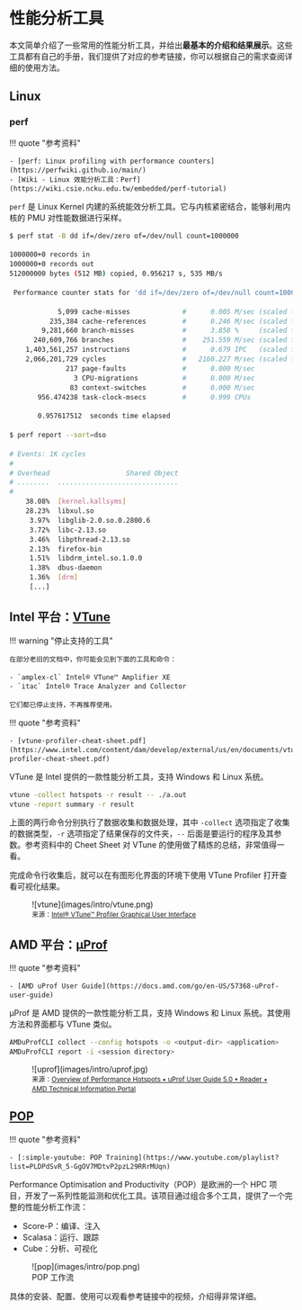 # 性能分析工具

本文简单介绍了一些常用的性能分析工具，并给出**最基本的介绍和结果展示**。这些工具都有自己的手册，我们提供了对应的参考链接，你可以根据自己的需求查阅详细的使用方法。

## Linux

### perf

!!! quote "参考资料"

    - [perf: Linux profiling with performance counters](https://perfwiki.github.io/main/)
    - [Wiki - Linux 效能分析工具：Perf](https://wiki.csie.ncku.edu.tw/embedded/perf-tutorial)

`perf` 是 Linux Kernel 内建的系统能效分析工具。它与内核紧密结合，能够利用内核的 PMU 对性能数据进行采样。

```bash
$ perf stat -B dd if=/dev/zero of=/dev/null count=1000000

1000000+0 records in
1000000+0 records out
512000000 bytes (512 MB) copied, 0.956217 s, 535 MB/s

 Performance counter stats for 'dd if=/dev/zero of=/dev/null count=1000000':

            5,099 cache-misses             #      0.005 M/sec (scaled from 66.58%)
          235,384 cache-references         #      0.246 M/sec (scaled from 66.56%)
        9,281,660 branch-misses            #      3.858 %     (scaled from 33.50%)
      240,609,766 branches                 #    251.559 M/sec (scaled from 33.66%)
    1,403,561,257 instructions             #      0.679 IPC   (scaled from 50.23%)
    2,066,201,729 cycles                   #   2160.227 M/sec (scaled from 66.67%)
              217 page-faults              #      0.000 M/sec
                3 CPU-migrations           #      0.000 M/sec
               83 context-switches         #      0.000 M/sec
       956.474238 task-clock-msecs         #      0.999 CPUs

       0.957617512  seconds time elapsed

$ perf report --sort=dso

# Events: 1K cycles
#
# Overhead                   Shared Object
# ........  ..............................
#
    38.08%  [kernel.kallsyms]
    28.23%  libxul.so
     3.97%  libglib-2.0.so.0.2800.6
     3.72%  libc-2.13.so
     3.46%  libpthread-2.13.so
     2.13%  firefox-bin
     1.51%  libdrm_intel.so.1.0.0
     1.38%  dbus-daemon
     1.36%  [drm]
     [...]
```

## Intel 平台：[VTune](https://www.intel.com/content/www/us/en/developer/tools/oneapi/vtune-profiler.html)

!!! warning "停止支持的工具"

    在部分老旧的文档中，你可能会见到下面的工具和命令：

    - `amplex-cl` Intel® VTune™ Amplifier XE
    - `itac` Intel® Trace Analyzer and Collector

    它们都已停止支持，不再推荐使用。

!!! quote "参考资料"

    - [vtune-profiler-cheat-sheet.pdf](https://www.intel.com/content/dam/develop/external/us/en/documents/vtune-profiler-cheat-sheet.pdf)

VTune 是 Intel 提供的一款性能分析工具，支持 Windows 和 Linux 系统。

```bash
vtune -collect hotspots -r result -- ./a.out
vtune -report summary -r result
```

上面的两行命令分别执行了数据收集和数据处理，其中 `-collect` 选项指定了收集的数据类型，`-r` 选项指定了结果保存的文件夹，`--` 后面是要运行的程序及其参数。参考资料中的 Cheet Sheet 对 VTune 的使用做了精炼的总结，非常值得一看。

完成命令行收集后，就可以在有图形化界面的环境下使用 VTune Profiler 打开查看可视化结果。

<figure markdown="span">
  ![vtune](images/intro/vtune.png)
  <figcaption>
    <small>
    来源：<a href="https://www.intel.com/content/www/us/en/docs/vtune-profiler/user-guide/2024-2/standalone-ui.html">Intel® VTune™ Profiler Graphical User Interface</a>
    </small>
  </figcaption>
</figure>

## AMD 平台：[μProf](https://www.amd.com/en/developer/uprof.html)

!!! quote "参考资料"

    - [AMD uProf User Guide](https://docs.amd.com/go/en-US/57368-uProf-user-guide)

μProf 是 AMD 提供的一款性能分析工具，支持 Windows 和 Linux 系统。其使用方法和界面都与 VTune 类似。

```bash
AMDuProfCLI collect --config hotspots -o <output-dir> <application>
AMDuProfCLI report -i <session directory>
```

<figure markdown="span">
  ![uprof](images/intro/uprof.jpg)
  <figcaption>
    <small>
    来源：<a href="https://docs.amd.com/r/en-US/57368-uProf-user-guide/Overview-of-Performance-Hotspots">Overview of Performance Hotspots • uProf User Guide 5.0 • Reader • AMD Technical Information Portal</a>
    </small>
  </figcaption>
</figure>

## [POP](https://pop-coe.eu/)

!!! quote "参考资料"

    - [:simple-youtube: POP Training](https://www.youtube.com/playlist?list=PLDPdSvR_5-GgOV7MDtvP2pzL29RRrMUqn)

Performance Optimisation and Productivity（POP）是欧洲的一个 HPC 项目，开发了一系列性能监测和优化工具。该项目通过组合多个工具，提供了一个完整的性能分析工作流：

- Score-P：编译、注入
- Scalasa：运行、跟踪
- Cube：分析、可视化

<figure markdown="span">
  ![pop](images/intro/pop.png)
  <figcaption>
    POP 工作流
  </figcaption>
</figure>

具体的安装、配置、使用可以观看参考链接中的视频，介绍得非常详细。
